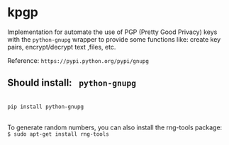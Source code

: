 # kpgp
Implementation for automate the use of PGP (Pretty Good Privacy) keys with the ```python-gnupg``` wrapper to provide some functions like: create key pairs, encrypt/decrypt text ,files, etc.

Reference: ``` https://pypi.python.org/pypi/gnupg ```

## Should install: ``` python-gnupg```
<br/> ```pip install python-gnupg ```

<br/> To generate random numbers, you can also install the rng-tools package:
<br/> ``` $ sudo apt-get install rng-tools ```
